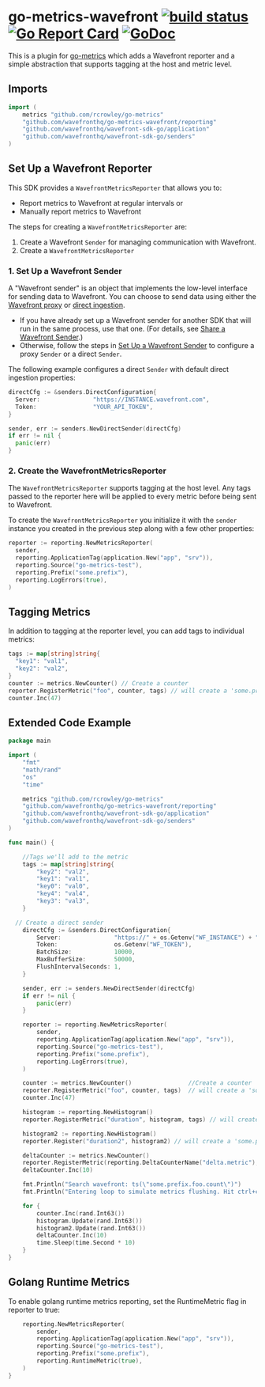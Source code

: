 # go-metrics-wavefront [![build status][ci-img]][ci] [![Go Report Card][go-report-img]][go-report] [![GoDoc][godoc-img]][godoc]

This is a plugin for [go-metrics](https://github.com/rcrowley/go-metrics) which adds a Wavefront reporter and a simple abstraction that supports tagging at the host and metric level.

## Imports
```go
import (
	metrics "github.com/rcrowley/go-metrics"
	"github.com/wavefronthq/go-metrics-wavefront/reporting"
	"github.com/wavefronthq/wavefront-sdk-go/application"
	"github.com/wavefronthq/wavefront-sdk-go/senders"
)
```

## Set Up a Wavefront Reporter
This SDK provides a `WavefrontMetricsReporter` that allows you to:
* Report metrics to Wavefront at regular intervals or
* Manually report metrics to Wavefront

The steps for creating a `WavefrontMetricsReporter` are:
1. Create a Wavefront `Sender` for managing communication with Wavefront.
2. Create a `WavefrontMetricsReporter`

### 1. Set Up a Wavefront Sender
A "Wavefront sender" is an object that implements the low-level interface for sending data to Wavefront. You can choose to send data using either the [Wavefront proxy](https://docs.wavefront.com/proxies.html) or [direct ingestion](https://docs.wavefront.com/direct_ingestion.html).

* If you have already set up a Wavefront sender for another SDK that will run in the same process, use that one. (For details, see [Share a Wavefront Sender](https://github.com/wavefrontHQ/wavefront-sdk-go/blob/master/docs/sender.md#share-a-wavefront-sender).)
* Otherwise, follow the steps in [Set Up a Wavefront Sender](https://github.com/wavefrontHQ/wavefront-sdk-go/blob/master/docs/sender.md) to configure a proxy `Sender` or a direct `Sender`.

The following example configures a direct `Sender` with default direct ingestion properties:

```go
directCfg := &senders.DirectConfiguration{
  Server:               "https://INSTANCE.wavefront.com",
  Token:                "YOUR_API_TOKEN",
}

sender, err := senders.NewDirectSender(directCfg)
if err != nil {
  panic(err)
}
```

### 2. Create the WavefrontMetricsReporter
The `WavefrontMetricsReporter` supports tagging at the host level. Any tags passed to the reporter here will be applied to every metric before being sent to Wavefront.

To create the `WavefrontMetricsReporter` you initialize it with the `sender` instance you created in the previous step along with a few other properties:

```go
reporter := reporting.NewMetricsReporter(
  sender,
  reporting.ApplicationTag(application.New("app", "srv")),
  reporting.Source("go-metrics-test"),
  reporting.Prefix("some.prefix"),
  reporting.LogErrors(true),
)
```

## Tagging Metrics

In addition to tagging at the reporter level, you can add tags to individual metrics:

```go
tags := map[string]string{
  "key1": "val1",
  "key2": "val2",
}
counter := metrics.NewCounter() // Create a counter
reporter.RegisterMetric("foo", counter, tags) // will create a 'some.prefix.foo.count' metric with tags
counter.Inc(47)
```

## Extended Code Example

```go
package main

import (
	"fmt"
	"math/rand"
	"os"
	"time"

	metrics "github.com/rcrowley/go-metrics"
	"github.com/wavefronthq/go-metrics-wavefront/reporting"
	"github.com/wavefronthq/wavefront-sdk-go/application"
	"github.com/wavefronthq/wavefront-sdk-go/senders"
)

func main() {

	//Tags we'll add to the metric
	tags := map[string]string{
		"key2": "val2",
		"key1": "val1",
		"key0": "val0",
		"key4": "val4",
		"key3": "val3",
	}

  // Create a direct sender
	directCfg := &senders.DirectConfiguration{
		Server:               "https://" + os.Getenv("WF_INSTANCE") + ".reporting.com",
		Token:                os.Getenv("WF_TOKEN"),
		BatchSize:            10000,
		MaxBufferSize:        50000,
		FlushIntervalSeconds: 1,
	}

	sender, err := senders.NewDirectSender(directCfg)
	if err != nil {
		panic(err)
	}

	reporter := reporting.NewMetricsReporter(
		sender,
		reporting.ApplicationTag(application.New("app", "srv")),
		reporting.Source("go-metrics-test"),
		reporting.Prefix("some.prefix"),
		reporting.LogErrors(true),
	)

	counter := metrics.NewCounter()                //Create a counter
	reporter.RegisterMetric("foo", counter, tags)  // will create a 'some.prefix.foo.count' metric with tags
	counter.Inc(47)

	histogram := reporting.NewHistogram()
	reporter.RegisterMetric("duration", histogram, tags) // will create a 'some.prefix.duration' histogram metric with tags

	histogram2 := reporting.NewHistogram()
	reporter.Register("duration2", histogram2) // will create a 'some.prefix.duration2' histogram metric with no tags

	deltaCounter := metrics.NewCounter()
	reporter.RegisterMetric(reporting.DeltaCounterName("delta.metric"), deltaCounter, tags)
	deltaCounter.Inc(10)

	fmt.Println("Search wavefront: ts(\"some.prefix.foo.count\")")
	fmt.Println("Entering loop to simulate metrics flushing. Hit ctrl+c to cancel")

	for {
		counter.Inc(rand.Int63())
		histogram.Update(rand.Int63())
		histogram2.Update(rand.Int63())
		deltaCounter.Inc(10)
		time.Sleep(time.Second * 10)
	}
}
```

## Golang Runtime Metrics

To enable golang runtime metrics reporting, set the RuntimeMetric flag in reporter to true:

```go
	reporting.NewMetricsReporter(
		sender,
		reporting.ApplicationTag(application.New("app", "srv")),
		reporting.Source("go-metrics-test"),
		reporting.Prefix("some.prefix"),
		reporting.RuntimeMetric(true),
	)
}

```


[ci-img]: https://travis-ci.com/wavefrontHQ/go-metrics-wavefront.svg?branch=master
[ci]: https://travis-ci.com/wavefrontHQ/go-metrics-wavefront
[godoc]: https://godoc.org/github.com/wavefrontHQ/go-metrics-wavefront
[godoc-img]: https://godoc.org/github.com/wavefrontHQ/go-metrics-wavefront?status.svg
[go-report-img]: https://goreportcard.com/badge/github.com/wavefronthq/go-metrics-wavefront
[go-report]: https://goreportcard.com/report/github.com/wavefronthq/go-metrics-wavefront

